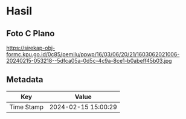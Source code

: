 # Hasil

## Foto C Plano

https://sirekap-obj-formc.kpu.go.id/0c85/pemilu/ppwp/16/03/06/20/21/1603062021006-20240215-053218--5dfca05a-0d5c-4c9a-8ce1-b0abeff45b03.jpg


## Metadata

| Key        | Value               |
| ---------- | ------------------- |
| Time Stamp | 2024-02-15 15:00:29 |



